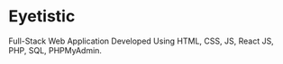 # Eyetistic
Full-Stack Web Application Developed Using HTML, CSS, JS, React JS, PHP, SQL, PHPMyAdmin.
